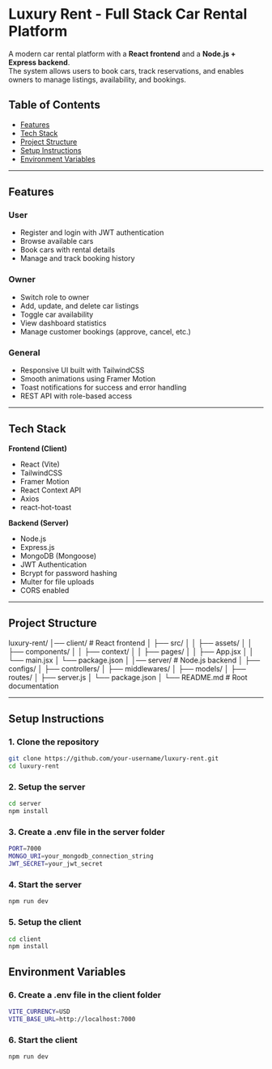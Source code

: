 # Luxury Rent - Full Stack Car Rental Platform

A modern car rental platform with a **React frontend** and a **Node.js + Express backend**.  
The system allows users to book cars, track reservations, and enables owners to manage listings, availability, and bookings.

## Table of Contents

- [Features](#features)
- [Tech Stack](#tech-stack)
- [Project Structure](#project-structure)
- [Setup Instructions](#setup-instructions)
- [Environment Variables](#environment-variables)

---

## Features

### User

- Register and login with JWT authentication
- Browse available cars
- Book cars with rental details
- Manage and track booking history

### Owner

- Switch role to owner
- Add, update, and delete car listings
- Toggle car availability
- View dashboard statistics
- Manage customer bookings (approve, cancel, etc.)

### General

- Responsive UI built with TailwindCSS
- Smooth animations using Framer Motion
- Toast notifications for success and error handling
- REST API with role-based access

---

## Tech Stack

**Frontend (Client)**

- React (Vite)
- TailwindCSS
- Framer Motion
- React Context API
- Axios
- react-hot-toast

**Backend (Server)**

- Node.js
- Express.js
- MongoDB (Mongoose)
- JWT Authentication
- Bcrypt for password hashing
- Multer for file uploads
- CORS enabled

---

## Project Structure

luxury-rent/
│── client/ # React frontend
│ ├── src/
│ │ ├── assets/
│ │ ├── components/
│ │ ├── context/
│ │ ├── pages/
│ │ ├── App.jsx
│ │ └── main.jsx
│ └── package.json
│
│── server/ # Node.js backend
│ ├── configs/
│ ├── controllers/
│ ├── middlewares/
│ ├── models/
│ ├── routes/
│ ├── server.js
│ └── package.json
│
└── README.md # Root documentation

---

## Setup Instructions

### 1. Clone the repository

```bash
git clone https://github.com/your-username/luxury-rent.git
cd luxury-rent
```

### 2. Setup the server

```bash
cd server
npm install
```

### 3. Create a .env file in the server folder

```bash
PORT=7000
MONGO_URI=your_mongodb_connection_string
JWT_SECRET=your_jwt_secret
```

### 4. Start the server

```bash
npm run dev
```

### 5. Setup the client

```bash
cd client
npm install
```

## Environment Variables

### 6. Create a .env file in the client folder

```bash
VITE_CURRENCY=USD
VITE_BASE_URL=http://localhost:7000
```

### 6. Start the client

```bash
npm run dev
```
